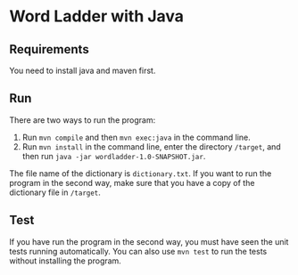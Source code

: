 # Word Ladder with Java

## Requirements
You need to install java and maven first.

## Run
There are two ways to run the program:
1. Run `mvn compile` and then `mvn exec:java` in the command line.
2. Run `mvn install` in the command line, enter the directory `/target`, and then run `java -jar wordladder-1.0-SNAPSHOT.jar`.

The file name of the dictionary is `dictionary.txt`. If you want to run the program in the second way, make sure that you have a copy of the dictionary file in `/target`.

## Test
If you have run the program in the second way, you must have seen the unit tests running automatically. You can also use `mvn test` to run the tests without installing the program.
